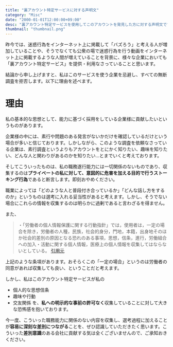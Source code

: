 ```yaml
---
title: "裏アカウント特定サービスに対する声明文"
category: "Misc"
date: "2000-01-01T12:00:00+09:00"
desc: "裏アカウント特定サービスを使用してこのアカウントを発見した方に対する声明文です。"
thumbnail: "thumbnail.png"
---
```

昨今では、迷惑行為をインターネット上に掲載して「バズろう」と考える人が増加していることや、そうでなくても公衆の場で迷惑行為を行う動画をインターネット上に掲載するような人間が増えていることを背景に、様々な企業においても「裏アカウント特定サービス」を提供・利用なさっていることと思います。

結論から申し上げますと、私はこのサービスを使う企業を忌避し、すべての無断調査を拒否します。以下に理由を述べます。

# 理由
私の基本的な思想として、能力に基づく採用をしている企業様に貢献したいというものがあります。

企業様の中には、素行や問題のある発言がないかだけを確認しているだけという場合が多いと信じております。しかしながら、このような調査を依頼なさっている企業は、素行調査というよりもアカウントをとにかく知りたい、趣味を知りたい、どんな人と関わりがあるのかを知りたい…とまでいくと考えております。

そしてこういったものは、私の職務遂行能力には一切関係のないものであり、収集するのは**プライベートの私に対して、意図的に危害を加える目的で行うストーキング行為**であると断言します。即刻おやめください。

職業によっては「どのような人と普段付き合っているか」「どんな話し方をするのか」というものは選考に入れる妥当性があると考えます。しかし、そうでない場合にこれらの情報を収集するのは明らかに過剰であると言わざるを得ません。

また、
> ・「労働者の個人情報保護に関する行動指針」では，使用者は，一定の場合を除き，労働者の人種，民族，社会的身分，門地，本籍，出身地そのほか社会的差別の原因となる恐れのある事項，思想，信条，進行，労働組合への加入・活動に関する個人情報，医療上の個人情報を収集してはならないとしている。
[引用元](https://ikari-law.com/hanrei-12/2191/)

上記のような条項があります。おそらくこの「一定の場合」というのは労働者の同意があれば収集しても良い、ということだと考えます。

しかし、私はこのアカウント特定サービスが私の
- 個人的な思想信条
- 趣味や行動
- 交友関係
を、**私への明示的な事前の許可なく**収集していることに対して大きな恐怖感を抱いております。

今一度、こういった職務能力に関係のない内容を収集し、選考過程に加えることが**容易に深刻な差別につながる**ことを、ぜひ認識していただきたく思います。こういった**差別意識**のある会社に貢献する気は全くございませんので、ご承知おきください。